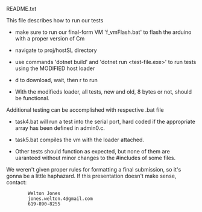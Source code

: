 README.txt

This file describes how to run our tests
- make sure to run our final-form VM 'f_vmFlash.bat' to flash the arduino with a proper version of Cm
- navigate to proj/hostSL directory
- use commands 'dotnet build' and 'dotnet run <test-file.exe>' to run tests using the MODIFIED host loader
- d to download, wait, then r to run 

- With the modifieds loader, all tests, new and old, 8 bytes or not, should be functional.

Additional testing can be accomplished with respective .bat file
- task4.bat will run a test into the serial port, hard coded if the appropriate array has been defined in admin0.c. 
- task5.bat compiles the vm with the loader attached.

- Other tests should function as expected, but none of them are uaranteed without minor changes to the #includes of some files.

We weren't given proper rules for formatting a final submission, so it's gonna be a little haphazard. If this presentation doesn't make sense, contact:
            
            Welton Jones
            jones.welton.4@gmail.com 
            619-890-8255